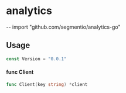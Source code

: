 # analytics
--
    import "github.com/segmentio/analytics-go"


## Usage

```go
const Version = "0.0.1"
```

#### func  Client

```go
func Client(key string) *client
```
